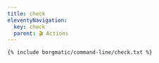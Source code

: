 ```yaml
---
title: check
eleventyNavigation:
  key: check
  parent: 🎬 Actions
---
```


```bash
{% include borgmatic/command-line/check.txt %}
```
